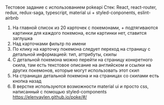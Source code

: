 Тестовое задание с использованием pokeapi
Стек: React, react-router, redux, redux-saga, typescript, material ui + styled-conponents, eslint-airbnb
1) На главной список из 20 карточек с покемонами, + подтягиваются картинки для каждого покемона, если картинки нет, ставится заглушка
2) Над карточками фильтр по имени
3) По клику на карточку покемона следует переход на страницу с детальной информацией: тип, аттрибуты, скилы
4) С детальной покемона можно перейти на страницу конкретного скила, там есть текстовое описание на английском и ссылки на других покемонов, которые могут использовать этот скил
5) На страницах детальной покемона и на страницах со скилами есть кнопка назад
6) В верстке используются возможности material ui и просто сss, написанный с помощью styled-components
https://elenvaylen.github.io/poke/#/

